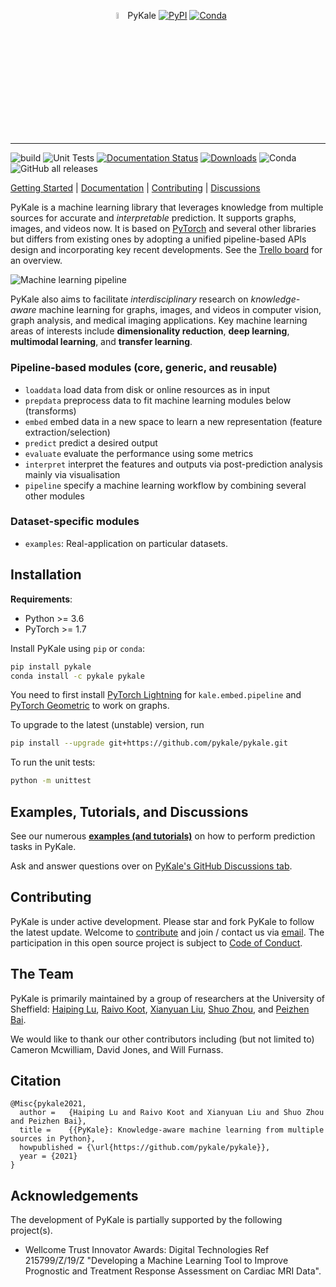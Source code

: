 <p align="center">
  <img src="https://github.com/pykale/pykale/raw/master/docs/images/pykale_logo.png" width="5%" alt='project-monai'> PyKale <a href="https://pypi.org/project/pykale/"><img alt="PyPI" src="https://img.shields.io/pypi/v/pykale?color=blue"></a> <a href="https://anaconda.org/pykale/pykale"><img alt="Conda" src="https://img.shields.io/conda/v/pykale/pykale?color=blue"></a>
</p>

-----------------------------------------

![build](https://github.com/pykale/pykale/workflows/build/badge.svg)
![Unit Tests](https://github.com/pykale/pykale/workflows/unit%20tests/badge.svg)
[![Documentation Status](https://readthedocs.org/projects/pykale/badge/?version=latest)](https://pykale.readthedocs.io/en/latest/?badge=latest)
[![Downloads](https://static.pepy.tech/personalized-badge/pykale?period=total&units=international_system&left_color=grey&right_color=lightgrey&left_text=pypi%20downloads)](https://pepy.tech/project/pykale)
![Conda](https://img.shields.io/conda/dn/pykale/pykale?color=lightgrey&label=conda%20downloads)
![GitHub all releases](https://img.shields.io/github/downloads/pykale/pykale/total?color=lightgrey&label=github%20downloads)
<!-- ![PyPI - Downloads](https://img.shields.io/pypi/dd/pykale?color=lightgrey&label=pypi%20downloads) -->
<!-- [![Downloads](https://pepy.tech/badge/pykale)](https://pepy.tech/project/pykale) -->

[Getting Started](https://github.com/pykale/pykale/tree/master/examples) |
[Documentation](https://pykale.readthedocs.io/) |
[Contributing](https://github.com/pykale/pykale/blob/master/CONTRIBUTING.md) |
[Discussions](https://github.com/pykale/pykale/discussions)

PyKale is a machine learning library that leverages knowledge from multiple sources for accurate and *interpretable* prediction. It supports graphs, images, and videos now. It is based on [PyTorch](https://pytorch.org/) and several other libraries but differs from existing ones by adopting a unified pipeline-based APIs design and incorporating key recent developments. See the [Trello board](https://trello.com/b/X8VBNAvf/pykale-api-overview) for an overview.

<img src="https://github.com/pykale/pykale/raw/master/docs/images/pykale_pipeline.png"
     alt="Machine learning pipeline"
     style="float: center;" />

PyKale also aims to facilitate *interdisciplinary* research on *knowledge-aware* machine learning for graphs, images, and videos in computer vision, graph analysis, and medical imaging applications. Key machine learning areas of interests include **dimensionality reduction**, **deep learning**, **multimodal learning**, and **transfer learning**.

### Pipeline-based modules (core, generic, and reusable)

- `loaddata` load data from disk or online resources as in input
- `prepdata` preprocess data to fit machine learning modules below (transforms)
- `embed` embed data in a new space to learn a new representation (feature extraction/selection)
- `predict` predict a desired output
- `evaluate` evaluate the performance using some metrics
- `interpret` interpret the features and outputs via post-prediction analysis mainly via visualisation
- `pipeline` specify a machine learning workflow by combining several other modules

### Dataset-specific modules

- `examples`: Real-application on particular datasets.

## Installation

**Requirements**:
- Python >= 3.6
- PyTorch >= 1.7

Install PyKale using `pip` or `conda`:

```bash
pip install pykale
conda install -c pykale pykale
```

You need to first install [PyTorch Lightning](https://github.com/PyTorchLightning/pytorch-lightning) for `kale.embed.pipeline` and [PyTorch Geometric](https://github.com/rusty1s/pytorch_geometric) to work on graphs.

To upgrade to the latest (unstable) version, run

```bash
pip install --upgrade git+https://github.com/pykale/pykale.git
```

To run the unit tests:

```bash
python -m unittest
```

## Examples, Tutorials, and Discussions

See our numerous [**examples (and tutorials)**](https://github.com/pykale/pykale/tree/master/examples) on how to perform prediction tasks in PyKale.

Ask and answer questions over on [PyKale's GitHub Discussions tab](https://github.com/pykale/pykale/discussions).

## Contributing

PyKale is under active development. Please star and fork PyKale to follow the latest update. Welcome to [contribute](https://github.com/pykale/pykale/blob/master/CONTRIBUTING.md) and join / contact us via <a href="mailto:pykale-group&#64;sheffield.ac.uk">email</a>. The participation in this open source project is subject to [Code of Conduct](https://github.com/pykale/pykale/blob/master/CODE_OF_CONDUCT.md).

## The Team

PyKale is primarily maintained by a group of researchers at the University of Sheffield: [Haiping Lu](http://staffwww.dcs.shef.ac.uk/people/H.Lu/), [Raivo Koot](https://github.com/RaivoKoot), [Xianyuan Liu](https://github.com/XianyuanLiu), [Shuo Zhou](https://sz144.github.io/), and [Peizhen Bai](https://github.com/pz-white).

We would like to thank our other contributors including (but not limited to) Cameron Mcwilliam, David Jones, and Will Furnass.

## Citation

    @Misc{pykale2021,
      author =   {Haiping Lu and Raivo Koot and Xianyuan Liu and Shuo Zhou and Peizhen Bai},
      title =    {{PyKale}: Knowledge-aware machine learning from multiple sources in Python},
      howpublished = {\url{https://github.com/pykale/pykale}},
      year = {2021}
    }

## Acknowledgements

The development of PyKale is partially supported by the following project(s).

- Wellcome Trust Innovator Awards: Digital Technologies Ref 215799/Z/19/Z "Developing a Machine Learning Tool to Improve Prognostic and Treatment Response Assessment on Cardiac MRI Data".
